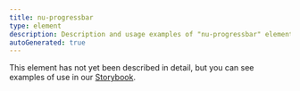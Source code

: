 ```yaml
---
title: nu-progressbar
type: element
description: Description and usage examples of "nu-progressbar" element.
autoGenerated: true
---
```


This element has not yet been described in detail, but you can see examples of use in our [Storybook](/storybook).